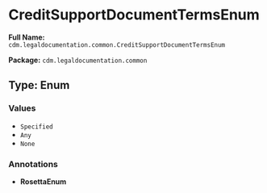 # CreditSupportDocumentTermsEnum

**Full Name:** `cdm.legaldocumentation.common.CreditSupportDocumentTermsEnum`

**Package:** `cdm.legaldocumentation.common`

## Type: Enum

### Values

- `Specified`
- `Any`
- `None`
### Annotations

- **RosettaEnum**

